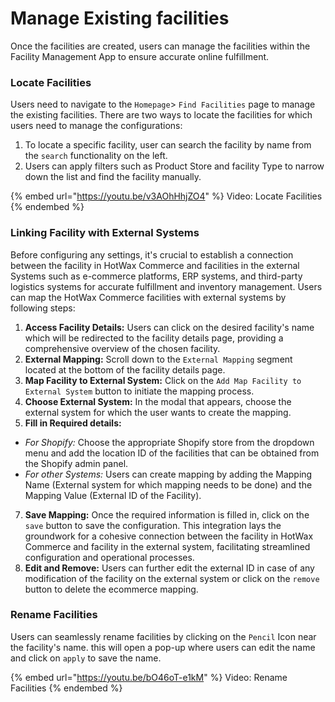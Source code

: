 # Manage Existing facilities

Once the facilities are created, users can manage the facilities within the Facility Management App to ensure accurate online fulfillment.

### Locate Facilities

Users need to navigate to the `Homepage`> `Find Facilities` page to manage the existing facilities. There are two ways to locate the facilities for which users need to manage the configurations:

1. To locate a specific facility, user can search the facility by name from the `search` functionality on the left.
2. Users can apply filters such as Product Store and facility Type to narrow down the list and find the facility manually.

{% embed url="https://youtu.be/v3AOhHhjZO4" %}
Video: Locate Facilities
{% endembed %}

### Linking Facility with External Systems

Before configuring any settings, it's crucial to establish a connection between the facility in HotWax Commerce and facilities in the external Systems such as e-commerce platforms, ERP systems, and third-party logistics systems for accurate fulfillment and inventory management. Users can map the HotWax Commerce facilities with external systems by following steps:

1. **Access Facility Details:** Users can click on the desired facility's name which will be redirected to the facility details page, providing a comprehensive overview of the chosen facility.
2. **External Mapping:** Scroll down to the `External Mapping` segment located at the bottom of the facility details page.
3. **Map Facility to External System:** Click on the `Add Map Facility to External System` button to initiate the mapping process.
4. **Choose External System:** In the modal that appears, choose the external system for which the user wants to create the mapping.
5. **Fill in Required details:**

* _For Shopify:_ Choose the appropriate Shopify store from the dropdown menu and add the location ID of the facilities that can be obtained from the Shopify admin panel.
* _For other Systems:_ Users can create mapping by adding the Mapping Name (External system for which mapping needs to be done) and the Mapping Value (External ID of the Facility).

7. **Save Mapping:** Once the required information is filled in, click on the `save` button to save the configuration. This integration lays the groundwork for a cohesive connection between the facility in HotWax Commerce and facility in the external system, facilitating streamlined configuration and operational processes.
8. **Edit and Remove:** Users can further edit the external ID in case of any modification of the facility on the external system or click on the `remove` button to delete the ecommerce mapping.

### Rename Facilities

Users can seamlessly rename facilities by clicking on the `Pencil` Icon near the facility's name. this will open a pop-up where users can edit the name and click on `apply` to save the name.

{% embed url="https://youtu.be/bO46oT-e1kM" %}
Video: Rename Facilities
{% endembed %}
